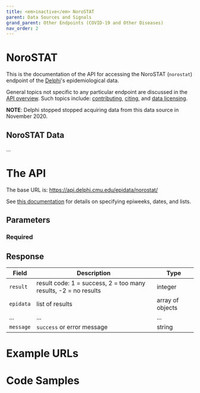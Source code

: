 ```yaml
---
title: <em>inactive</em> NoroSTAT
parent: Data Sources and Signals
grand_parent: Other Endpoints (COVID-19 and Other Diseases)
nav_order: 2
---
```


# NoroSTAT

This is the documentation of the API for accessing the NoroSTAT (`norostat`) endpoint of
the [Delphi](https://delphi.cmu.edu/)'s epidemiological data.

General topics not specific to any particular endpoint are discussed in the
[API overview](README.md). Such topics include:
[contributing](README.md#contributing), [citing](README.md#citing), and
[data licensing](README.md#data-licensing).

**NOTE**: Delphi stopped stopped acquiring data from this data source in November 2020.

## NoroSTAT Data

... <!-- TODO -->

# The API

The base URL is: https://api.delphi.cmu.edu/epidata/norostat/

See [this documentation](README.md) for details on specifying epiweeks, dates, and lists.

## Parameters

### Required

<!-- TODO -->

## Response

| Field     | Description                                                     | Type             |
|-----------|-----------------------------------------------------------------|------------------|
| `result`  | result code: 1 = success, 2 = too many results, -2 = no results | integer          |
| `epidata` | list of results                                                 | array of objects |
| ...       | ...                                                             | ...              | <!-- TODO -->
| `message` | `success` or error message                                      | string           |

# Example URLs

<!-- TODO: fix -->

# Code Samples

<!-- TODO: fix -->
